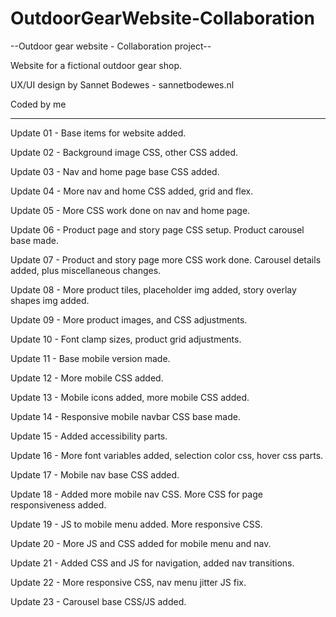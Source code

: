 # OutdoorGearWebsite-Collaboration
 --Outdoor gear website - Collaboration project--

 Website for a fictional outdoor gear shop.

 UX/UI design by Sannet Bodewes - sannetbodewes.nl
 
 Coded by me

 -----------------

 Update 01 - Base items for website added.

 Update 02 - Background image CSS, other CSS added.

 Update 03 - Nav and home page base CSS added.

 Update 04 - More nav and home CSS added, grid and flex.

 Update 05 - More CSS work done on nav and home page.

 Update 06 - Product page and story page CSS setup. Product carousel base made.

 Update 07 - Product and story page more CSS work done. Carousel details added, plus miscellaneous changes.

 Update 08 - More product tiles, placeholder img added, story overlay shapes img added.

 Update 09 - More product images, and CSS adjustments.

 Update 10 - Font clamp sizes, product grid adjustments.

 Update 11 - Base mobile version made.

 Update 12 - More mobile CSS added.

 Update 13 - Mobile icons added, more mobile CSS added.

 Update 14 - Responsive mobile navbar CSS base made.

 Update 15 - Added accessibility parts.

 Update 16 - More font variables added, selection color css, hover css parts.

 Update 17 - Mobile nav base CSS added.

 Update 18 - Added more mobile nav CSS. More CSS for page responsiveness added.

 Update 19 - JS to mobile menu added. More responsive CSS.

 Update 20 - More JS and CSS added for mobile menu and nav.

 Update 21 - Added CSS and JS for navigation, added nav transitions.

 Update 22 - More responsive CSS, nav menu jitter JS fix.

 Update 23 - Carousel base CSS/JS added.